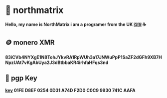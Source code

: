 # 🗻 northmatrix
**Hello, my name is NorthMatrix i am a programer from the UK 🇬🇧 ☕️**
## 🪙 monero XMR
**83iCVb4NYXgE1N8TohJYkvRA1RpWUh3a17JNWuPpP1SaZF2dGFh9XB7HNpzUAt7vKgAbUya2J3dBtbbaKR4irhfaHFqs3nd**
## 🔐 pgp Key
**[key](https://raw.githubusercontent.com/northmatrix/NorthMatrix/refs/heads/main/gpg-key.asc) 01FE D8EF 0254 0D31 A74D  F2D0 C0C9 9930 741C AAFA**
